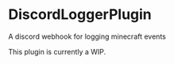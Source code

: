 # DiscordLoggerPlugin
A discord webhook for logging minecraft events


This plugin is currently a WIP.
